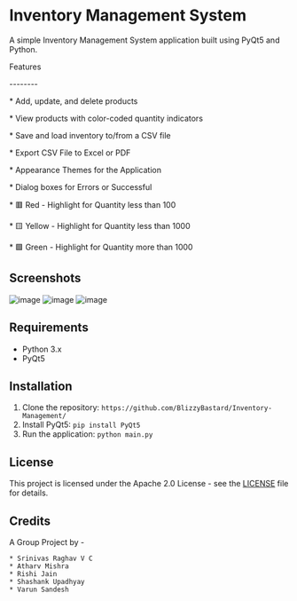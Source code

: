 Inventory Management System
=======================

A simple Inventory Management System application built using PyQt5 and Python.

Features

\--------

\* Add, update, and delete products

\* View products with color-coded quantity indicators

\* Save and load inventory to/from a CSV file

\* Export CSV File to Excel or PDF

\* Appearance Themes for the Application

\* Dialog boxes for Errors or Successful

\* 🟥 Red - Highlight for Quantity less than 100

\* 🟨 Yellow - Highlight for Quantity less than 1000

\* 🟩 Green - Highlight for Quantity more than 1000
  
Screenshots
-----------
![image](https://github.com/BlizzyBastard/Inventory-Management/assets/122042171/64f60a06-a574-430c-afba-bffd6dc2c9d0)
![image](https://github.com/BlizzyBastard/Inventory-Management/assets/122042171/fb0fa984-0ece-4b1f-8974-96214bf9d03f)
![image](https://github.com/BlizzyBastard/Inventory-Management/assets/122042171/9dea0b9d-97da-4f0f-9359-d7dfa1b7843c)


Requirements
------------

* Python 3.x
* PyQt5

Installation
------------

1. Clone the repository: `https://github.com/BlizzyBastard/Inventory-Management/`
2. Install PyQt5: `pip install PyQt5`
3. Run the application: `python main.py`

License
-------

This project is licensed under the Apache 2.0 License - see the [LICENSE](LICENSE) file for details.

Credits
-------
A Group Project by -

    * Srinivas Raghav V C    
    * Atharv Mishra
    * Rishi Jain
    * Shashank Upadhyay
    * Varun Sandesh
